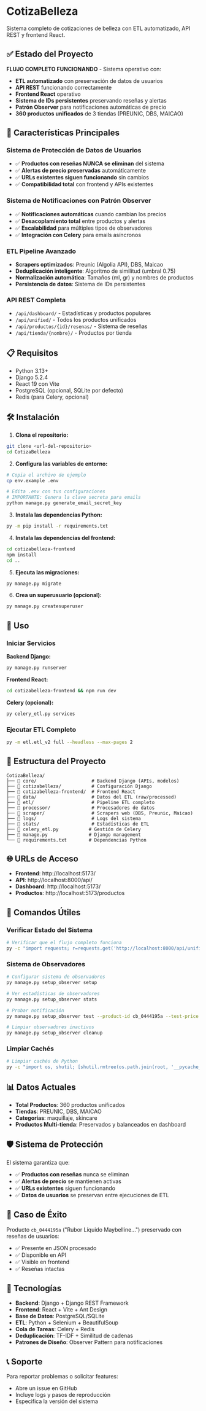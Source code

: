 # CotizaBelleza

Sistema completo de cotizaciones de belleza con ETL automatizado, API REST y frontend React.

## ✅ Estado del Proyecto

**FLUJO COMPLETO FUNCIONANDO** - Sistema operativo con:
- **ETL automatizado** con preservación de datos de usuarios
- **API REST** funcionando correctamente  
- **Frontend React** operativo
- **Sistema de IDs persistentes** preservando reseñas y alertas
- **Patrón Observer** para notificaciones automáticas de precio
- **360 productos unificados** de 3 tiendas (PREUNIC, DBS, MAICAO)

## 🚀 Características Principales

### Sistema de Protección de Datos de Usuarios
- ✅ **Productos con reseñas NUNCA se eliminan** del sistema
- ✅ **Alertas de precio preservadas** automáticamente
- ✅ **URLs existentes siguen funcionando** sin cambios
- ✅ **Compatibilidad total** con frontend y APIs existentes

### Sistema de Notificaciones con Patrón Observer
- ✅ **Notificaciones automáticas** cuando cambian los precios
- ✅ **Desacoplamiento total** entre productos y alertas
- ✅ **Escalabilidad** para múltiples tipos de observadores
- ✅ **Integración con Celery** para emails asíncronos

### ETL Pipeline Avanzado
- **Scrapers optimizados**: Preunic (Algolia API), DBS, Maicao
- **Deduplicación inteligente**: Algoritmo de similitud (umbral 0.75)
- **Normalización automática**: Tamaños (ml, gr) y nombres de productos
- **Persistencia de datos**: Sistema de IDs persistentes

### API REST Completa
- `/api/dashboard/` - Estadísticas y productos populares
- `/api/unified/` - Todos los productos unificados
- `/api/productos/{id}/resenas/` - Sistema de reseñas
- `/api/tienda/{nombre}/` - Productos por tienda

## 📋 Requisitos

- Python 3.13+
- Django 5.2.4
- React 19 con Vite
- PostgreSQL (opcional, SQLite por defecto)
- Redis (para Celery, opcional)

## 🛠️ Instalación

1. **Clona el repositorio:**
```bash
git clone <url-del-repositorio>
cd CotizaBelleza
```

2. **Configura las variables de entorno:**
```bash
# Copia el archivo de ejemplo
cp env.example .env

# Edita .env con tus configuraciones
# IMPORTANTE: Genera la clave secreta para emails
python manage.py generate_email_secret_key
```

3. **Instala las dependencias Python:**
```bash
py -m pip install -r requirements.txt
```

4. **Instala las dependencias del frontend:**
```bash
cd cotizabelleza-frontend
npm install
cd ..
```

5. **Ejecuta las migraciones:**
```bash
py manage.py migrate
```

6. **Crea un superusuario (opcional):**
```bash
py manage.py createsuperuser
```



## 🚀 Uso

### Iniciar Servicios

**Backend Django:**
```bash
py manage.py runserver
```

**Frontend React:**
```bash
cd cotizabelleza-frontend && npm run dev
```

**Celery (opcional):**
```bash
py celery_etl.py services
```

### Ejecutar ETL Completo
```bash
py -m etl.etl_v2 full --headless --max-pages 2
```

## 📁 Estructura del Proyecto

```
CotizaBelleza/
├── 📁 core/                    # Backend Django (APIs, modelos)
├── 📁 cotizabelleza/           # Configuración Django
├── 📁 cotizabelleza-frontend/  # Frontend React
├── 📁 data/                    # Datos del ETL (raw/processed)
├── 📁 etl/                     # Pipeline ETL completo
├── 📁 processor/               # Procesadores de datos
├── 📁 scraper/                 # Scrapers web (DBS, Preunic, Maicao)
├── 📁 logs/                    # Logs del sistema
├── 📁 stats/                   # Estadísticas de ETL
├── 📄 celery_etl.py           # Gestión de Celery
├── 📄 manage.py               # Django management
└── 📄 requirements.txt        # Dependencias Python
```

## 🌐 URLs de Acceso

- **Frontend**: http://localhost:5173/
- **API**: http://localhost:8000/api/
- **Dashboard**: http://localhost:5173/
- **Productos**: http://localhost:5173/productos

## 🔧 Comandos Útiles

### Verificar Estado del Sistema
```bash
# Verificar que el flujo completo funciona
py -c "import requests; r=requests.get('http://localhost:8000/api/unified/'); print(f'API: {r.status_code}, Productos: {len(r.json().get(\"productos\", []))}')"
```

### Sistema de Observadores
```bash
# Configurar sistema de observadores
py manage.py setup_observer setup

# Ver estadísticas de observadores
py manage.py setup_observer stats

# Probar notificación
py manage.py setup_observer test --product-id cb_0444195a --test-price 8000

# Limpiar observadores inactivos
py manage.py setup_observer cleanup
```



### Limpiar Cachés
```bash
# Limpiar cachés de Python
py -c "import os, shutil; [shutil.rmtree(os.path.join(root, '__pycache__')) for root, dirs, files in os.walk('.') if '__pycache__' in dirs]"
```

## 📊 Datos Actuales

- **Total Productos**: 360 productos unificados
- **Tiendas**: PREUNIC, DBS, MAICAO
- **Categorías**: maquillaje, skincare
- **Productos Multi-tienda**: Preservados y balanceados en dashboard

## 🛡️ Sistema de Protección

El sistema garantiza que:
- ✅ **Productos con reseñas** nunca se eliminan
- ✅ **Alertas de precio** se mantienen activas
- ✅ **URLs existentes** siguen funcionando
- ✅ **Datos de usuarios** se preservan entre ejecuciones de ETL

## 📝 Caso de Éxito

Producto `cb_0444195a` ("Rubor Líquido Maybelline...") preservado con reseñas de usuarios:
- ✅ Presente en JSON procesado
- ✅ Disponible en API
- ✅ Visible en frontend
- ✅ Reseñas intactas

## 🔄 Tecnologías

- **Backend**: Django + Django REST Framework
- **Frontend**: React + Vite + Ant Design
- **Base de Datos**: PostgreSQL/SQLite
- **ETL**: Python + Selenium + BeautifulSoup
- **Cola de Tareas**: Celery + Redis
- **Deduplicación**: TF-IDF + Similitud de cadenas
- **Patrones de Diseño**: Observer Pattern para notificaciones

## 📞 Soporte

Para reportar problemas o solicitar features:
- Abre un issue en GitHub
- Incluye logs y pasos de reproducción
- Especifica la versión del sistema 